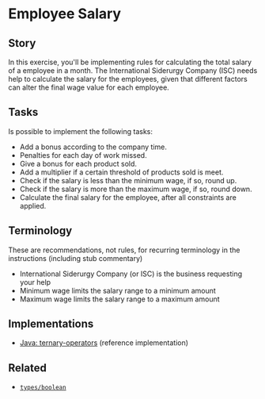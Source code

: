 # Employee Salary

## Story

In this exercise, you'll be implementing rules for calculating the total salary of a employee in a month. The International Siderurgy Company (ISC) needs help to calculate the salary for the employees, given that different factors can alter the final wage value for each employee.

## Tasks

Is possible to implement the following tasks:

- Add a bonus according to the company time.
- Penalties for each day of work missed.
- Give a bonus for each product sold.
- Add a multiplier if a certain threshold of products sold is meet.
- Check if the salary is less than the minimum wage, if so, round up.
- Check if the salary is more than the maximum wage, if so, round down.
- Calculate the final salary for the employee, after all constraints are applied.

## Terminology

These are recommendations, not rules, for recurring terminology in the instructions (including stub commentary)

- International Siderurgy Company (or ISC) is the business requesting your help
- Minimum wage limits the salary range to a minimum amount
- Maximum wage limits the salary range to a maximum amount

## Implementations

- [Java: ternary-operators][implementation-java] (reference implementation)

## Related

- [`types/boolean`][types-boolean]

[types-boolean]: ../types/boolean.md
[implementation-java]: ../../languages/java/exercises/concept/ternary-operators/.docs/instructions.md
